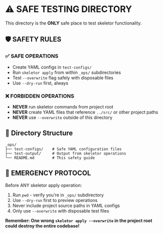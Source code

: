 # ⚠️ SAFE TESTING DIRECTORY

This directory is the **ONLY** safe place to test skeletor functionality.

## 🛡️ SAFETY RULES

### ✅ SAFE OPERATIONS
- Create YAML configs in `test-configs/`
- Run `skeletor apply` from within `_ops/` subdirectories
- Test `--overwrite` flag safely with disposable files
- Use `--dry-run` first, always

### ❌ FORBIDDEN OPERATIONS
- **NEVER** run skeletor commands from project root
- **NEVER** create YAML files that reference `../src/` or other project paths
- **NEVER** use `--overwrite` outside of this directory

## 📁 Directory Structure

```
_ops/
├── test-configs/    # Safe YAML configuration files
├── test-output/     # Output from skeletor operations
└── README.md        # This safety guide
```

## 🚨 EMERGENCY PROTOCOL

Before ANY skeletor apply operation:
1. Run `pwd` - verify you're in `_ops/` subdirectory
2. Use `--dry-run` first to preview operations
3. Never include project source paths in YAML configs
4. Only use `--overwrite` with disposable test files

**Remember: One wrong `skeletor apply --overwrite` in the project root could destroy the entire codebase!**
